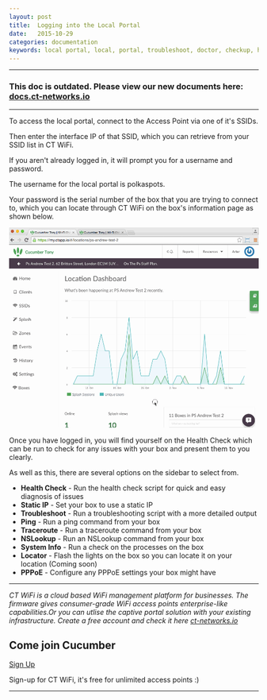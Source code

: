 ```yaml
---
layout: post
title:  Logging into the Local Portal
date:   2015-10-29
categories: documentation
keywords: local portal, local, portal, troubleshoot, doctor, checkup, health, status, diagnose
---
```


<hr>
<h3>This doc is outdated. Please view our new documents here:<br>
<a href="http://docs.ct-networks.io/article/102-using-the-local-portal">docs.ct-networks.io</a></h3>
<hr>


To access the local portal, connect to the Access Point via one of it's SSIDs.

Then enter the interface IP of that SSID, which you can retrieve from your SSID list in CT WiFi.

If you aren't already logged in, it will prompt you for a username and password.

The username for the local portal is polkaspots.

Your password is the serial number of the box that you are trying to connect to, which you can locate through CT WiFi on the box's information page as shown below.

<div class="mdl-typography--text-center">
<img src="/images/community/tutorials/local-portal/localportal.gif">
</div>

Once you have logged in, you will find yourself on the Health Check which can be run to check for any issues with your box and present them to you clearly.

As well as this, there are several options on the sidebar to select from.

- **Health Check** - Run the health check script for quick and easy diagnosis of issues
- **Static IP** - Set your box to use a static IP
- **Troubleshoot** - Run a troubleshooting script with a more detailed output
- **Ping** - Run a ping command from your box
- **Traceroute** - Run a traceroute command from your box
- **NSLookup** - Run an NSLookup command from your box
- **System Info** - Run a check on the processes on the box
- **Locator** - Flash the lights on the box so you can locate it on your location (Coming soon)
- **PPPoE** - Configure any PPPoE settings your box might have

<hr>

*CT WiFi is a cloud based WiFi management platform for businesses. The firmware gives consumer-grade WiFi access points enterprise-like capabilities.Or you can utlise the captive portal solution with your existing infrastructure. Create a free account and check it here <a href="https://ct-networks.io">ct-networks.io</a>*

<div class="mdl-typography--text-center">

<h2>Come join Cucumber</h2>

<a href="https://my.ctapp.io/#/create" class="button success">Sign Up</a><br>

<p>Sign-up for CT WiFi, it's free for unlimited access points :)</p>

<hr>

</div>

